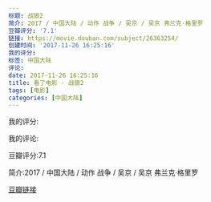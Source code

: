 ```yaml
---
标题: 战狼2
简介: 2017 / 中国大陆 / 动作 战争 / 吴京 / 吴京 弗兰克·格里罗
豆瓣评分: '7.1'
链接: https://movie.douban.com/subject/26363254/
创建时间: '2017-11-26 16:25:16'
我的评分:
标签: 中国大陆
评论:
date: 2017-11-26 16:25:16
title: 看了电影 - 战狼2
tags: [电影]
categories: [中国大陆]
---
```


我的评分:

我的评论:

豆瓣评分:7.1

简介:2017 / 中国大陆 / 动作 战争 / 吴京 / 吴京 弗兰克·格里罗

[豆瓣链接](https://movie.douban.com/subject/26363254/)

